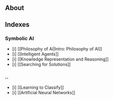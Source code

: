 ## About


## Indexes

### Symbolic AI
- [i] [[Philosophy of AI|Intro: Philosophy of AI]]
- [i] [[Intelligent Agents]]
- [i] [[Knowledge Representation and Reasoning]]
- [i] [[Searching for Solutions]]
### ..
- [i] [[Learning to Classify]]
- [i] [[Artificial Neural Networks]]


